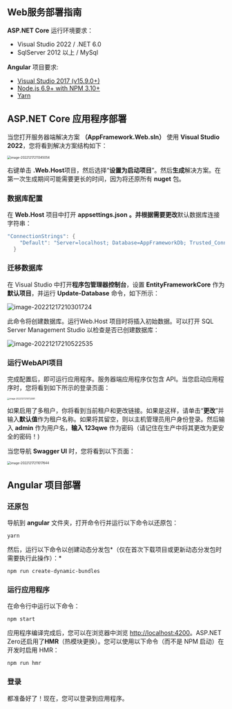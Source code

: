 ##  Web服务部署指南

**ASP.NET Core** 运行环境要求：

- Visual Studio 2022  / .NET 6.0
- SqlServer  2012 以上 / MySql

**Angular** 项目要求:

- [Visual Studio 2017 (v15.9.0+)](https://www.visualstudio.com/)  
- [Node.js 6.9+ with NPM 3.10+](https://nodejs.org/en/download/)
- [Yarn](https://yarnpkg.com/)

## ASP.NET Core 应用程序部署

当您打开服务器端解决方案 **（AppFramework.Web.sln）** 使用 **Visual Studio 2022**，您将看到解决方案结构如下：

<img src="C:\Users\zhouh\AppData\Roaming\Typora\typora-user-images\image-20221217211345054.png" alt="image-20221217211345054" style="zoom:50%;" />

右键单击 **.Web.Host**项目，然后选择“**设置为启动项目**”。然后**生成**解决方案。在第一次生成期间可能需要更长的时间，因为将还原所有 **nuget** 包。

### 数据库配置 

在 **Web.Host** 项目中打开 **appsettings.json** **。并根据需要更改**默认数据库连接字符串：

````c#
"ConnectionStrings": { 
    "Default": "Server=localhost; Database=AppFrameworkDb; Trusted_Connection=True;"
  }
````

### 迁移数据库

在 Visual Studio 中打开**程序包管理器控制台**，设置 **EntityFrameworkCore** 作为**默认项目**，并运行 **Update-Database** 命令，如下所示：

![image-20221217210301724](C:\Github\AppFramework\docs\images\update.database.png)

此命令将创建数据库。运行Web.Host 项目时将插入初始数据。可以打开 SQL Server Management Studio 以检查是否已创建数据库： 

![image-20221217210522535](C:\Github\AppFramework\docs\images\mssql.png)

### 运行WebAPI项目

完成配置后，即可运行应用程序。服务器端应用程序仅包含 API。当您启动应用程序时，您将看到如下所示的登录页面：

<img src="C:\Github\AppFramework\docs\images\webapi.login.png" alt="image-20221217210732691" style="zoom: 33%;" />

如果启用了多租户，你将看到当前租户和更改链接。如果是这样，请单击“**更改**”并输入**默认值**作为租户名称。如果将其留空，则以主机管理员用户身份登录。然后输入 **admin** 作为用户名，**输入 123qwe** 作为密码（请记住在生产中将其更改为更安全的密码！)

当您导航 **Swagger UI** 时，您将看到以下页面：

<img src="C:\Github\AppFramework\docs\images\openapi.png" alt="image-20221217211017644" style="zoom:50%;" />

## Angular 项目部署

### 还原包

导航到 **angular** 文件夹，打开命令行并运行以下命令以还原包：

````
yarn
````

然后，运行以下命令以创建动态分发包*（仅在首次下载项目或更新动态分发包时需要执行此操作）：*

````
npm run create-dynamic-bundles
````

### 运行应用程序

在命令行中运行以下命令：

````
npm start
````

应用程序编译完成后，您可以在浏览器中浏览 [http://localhost:4200](http://localhost:4200/)。ASP.NET Zero还启用了**HMR**（热模块更换）。您可以使用以下命令（而不是 NPM 启动）在开发时启用 HMR：

````
npm run hmr
````

### 登录

都准备好了！现在，您可以登录到应用程序。

